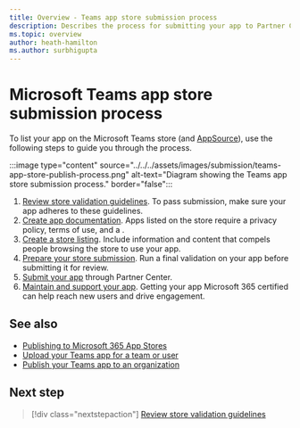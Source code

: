 ```yaml
---
title: Overview - Teams app store submission process
description: Describes the process for submitting your app to Partner Center and getting ir published to the Microsoft Teams store (and AppSource)
ms.topic: overview
author: heath-hamilton
ms.author: surbhigupta
---
```

# Microsoft Teams app store submission process

To list your app on the Microsoft Teams store (and [AppSource](https://appsource.microsoft.com)), use the following steps to guide you through the process.

:::image type="content" source="../../../assets/images/submission/teams-app-store-publish-process.png" alt-text="Diagram showing the Teams app store submission process." border="false":::

1. [Review store validation guidelines](~/concepts/deploy-and-publish/appsource/prepare/frequently-failed-cases.md). To pass submission, make sure your app adheres to these guidelines.
1. [Create app documentation](~/concepts/deploy-and-publish/appsource/prepare/create-app-docs.md). Apps listed on the store require a privacy policy, terms of use, and a .
1. [Create a store listing](~/concepts/deploy-and-publish/appsource/prepare/detail-page-checklist.md). Include information and content that compels people browsing the store to use your app.
1. [Prepare your store submission](~/concepts/deploy-and-publish/appsource/prepare/submission-checklist.md). Run a final validation on your app before submitting it for review.
1. [Submit your app](~/concepts/deploy-and-publish/appsource/submit-your-app.md) through Partner Center.
1. [Maintain and support your app](~/concepts/deploy-and-publish/appsource/post-publish/overview.md). Getting your app Microsoft 365 certified can help reach new users and drive engagement.

## See also

* [Publishing to Microsoft 365 App Stores](https://docs.microsoft.com/office/dev/store/)
* [Upload your Teams app for a team or user](~/concepts/deploy-and-publish/apps-upload.md)
* [Publish your Teams app to an organization](/MicrosoftTeams/tenant-apps-catalog-teams?toc=/microsoftteams/platform/toc.json&bc=/MicrosoftTeams/breadcrumb/toc.json)

## Next step

> [!div class="nextstepaction"]
> [Review store validation guidelines](~/concepts/deploy-and-publish/appsource/prepare/frequently-failed-cases.md)
